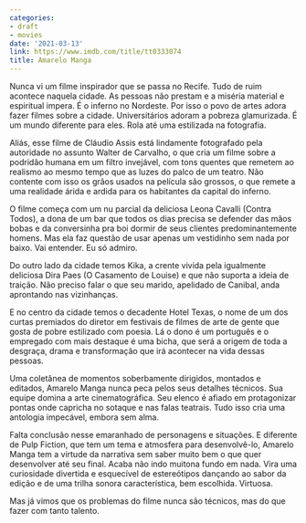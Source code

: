 ```yaml
---
categories:
- draft
- movies
date: '2021-03-13'
link: https://www.imdb.com/title/tt0333074
title: Amarelo Manga
---
```


Nunca vi um filme inspirador que se passa no Recife. Tudo de ruim acontece naquela cidade. As pessoas não prestam e a miséria material e espiritual impera. É o inferno no Nordeste. Por isso o povo de artes adora fazer filmes sobre a cidade. Universitários adoram a pobreza glamurizada. É um mundo diferente para eles. Rola até uma estilizada na fotografia.

Aliás, esse filme de Cláudio Assis está lindamente fotografado pela autoridade no assunto Walter de Carvalho, o que cria um filme sobre a podridão humana em um filtro invejável, com tons quentes que remetem ao realismo ao mesmo tempo que as luzes do palco de um teatro. Não contente com isso os grãos usados na película são grossos, o que remete a uma realidade árida e ardida para os habitantes da capital do inferno.

O filme começa com um nu parcial da deliciosa Leona Cavalli (Contra Todos), a dona de um bar que todos os dias precisa se defender das mãos bobas e da conversinha pra boi dormir de seus clientes predominantemente homens. Mas ela faz questão de usar apenas um vestidinho sem nada por baixo. Vai entender. Eu só admiro.

Do outro lado da cidade temos Kika, a crente vivida pela igualmente deliciosa Dira Paes (O Casamento de Louise) e que não suporta a ideia de traição. Não preciso falar o que seu marido, apelidado de Canibal, anda aprontando nas vizinhanças.

E no centro da cidade temos o decadente Hotel Texas, o nome de um dos curtas premiados do diretor em festivais de filmes de arte de gente que gosta de pobre estilizado com poesia. Lá o dono é um português e o empregado com mais destaque é uma bicha, que será a origem de toda a desgraça, drama e transformação que irá acontecer na vida dessas pessoas.

Uma coletânea de momentos soberbamente dirigidos, montados e editados, Amarelo Manga nunca peca pelos seus detalhes técnicos. Sua equipe domina a arte cinematográfica. Seu elenco é afiado em protagonizar pontas onde capricha no sotaque e nas falas teatrais. Tudo isso cria uma antologia impecável, embora sem alma.

Falta conclusão nesse emaranhado de personagens e situações. E diferente de Pulp Fiction, que tem um tema e atmosfera para desenvolvê-lo, Amarelo Manga tem a virtude da narrativa sem saber muito bem o que quer desenvolver até seu final. Acaba não indo muitona fundo em nada. Vira uma curiosidade divertida e esquecível de estereótipos dançando ao sabor da edição e de uma trilha sonora característica, bem escolhida. Virtuosa.

Mas já vimos que os problemas do filme nunca são técnicos, mas do que fazer com tanto talento.